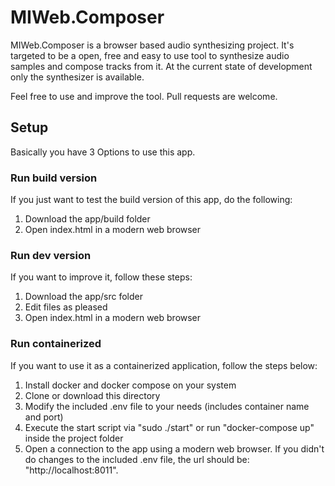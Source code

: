 # MIWeb.Composer
MIWeb.Composer is a browser based audio synthesizing project.
It's targeted to be a open, free and easy to use tool to synthesize audio samples and compose tracks from it.
At the current state of development only the synthesizer is available.

Feel free to use and improve the tool. Pull requests are welcome.

## Setup
Basically you have 3 Options to use this app.

### Run build version
If you just want to test the build version of this app, do the following:
1. Download the app/build folder
2. Open index.html in a modern web browser

### Run dev version
If you want to improve it, follow these steps:
1. Download the app/src folder
2. Edit files as pleased
3. Open index.html in a modern web browser

### Run containerized
If you want to use it as a containerized application, follow the steps below:
1. Install docker and docker compose on your system
2. Clone or download this directory
3. Modify the included .env file to your needs (includes container name and port)
4. Execute the start script via "sudo ./start" or run "docker-compose up" inside the project folder
5. Open a connection to the app using a modern web browser. If you didn't do changes to the included .env file, the url should be: "http://localhost:8011".
